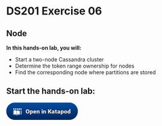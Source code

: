 # DS201 Exercise 06

## Node

**In this hands-on lab, you will:**
* Start a two-node Cassandra cluster
* Determine the token range ownership for nodes
* Find the corresponding node where partitions are stored


## Start the hands-on lab:

[![Open in KataPod](https://github.com/DataStax-Academy/katapod-shared-assets/blob/main/images/open-in-katapod.png)](https://gitpod.io/##https://github.com/drchung5/ds201-lab07/)
